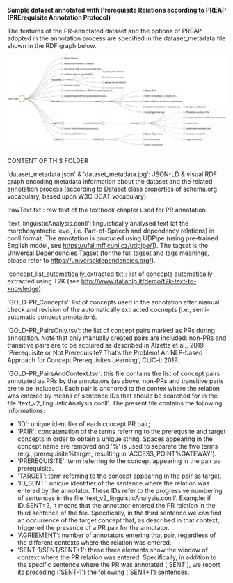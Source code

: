 **Sample dataset annotated with Prerequisite Relations according to PREAP (PRErequisite Annotation Protocol)**<p>

The features of the PR-annotated dataset and the options of PREAP adopted in the annotation process are specified in the dataset_metadata file shown in the RDF graph below.

![Metadata describing the sample dataset](https://github.com/IntAIEdu/PRAT/blob/main/data/case-study-annotation/PREAP-sample-CS-dataset/dataset-metadata.jpg)

CONTENT OF THIS FOLDER

'dataset_metadata.json' & 'dataset_metadata.jpg': JSON-LD & visual RDF graph encoding metadata information about the dataset and the related annotation process (according to Dataset class properties of schema.org vocabulary, based upon W3C DCAT vocabulary).

'rawText.txt': raw text of the textbook chapter used for PR annotation.

'text_linguisticAnalysis.conll': linguistically analysed text (at the morphosyntactic level, i.e. Part-of-Speech and dependency relations) in conll format. The annotation is produced using UDPipe (using pre-trained English model, see https://ufal.mff.cuni.cz/udpipe/1). The tagset is the Universal Dependencies Tagset (for the full tagset and tags meanings, please refer to https://universaldependencies.org/).

'concept_list_automatically_extracted.txt': list of concepts  automatically extracted using T2K (see http://www.italianlp.it/demo/t2k-text-to-knowledge).

'GOLD-PR_Concepts': list of concepts used in the annotation  after manual check and revision of the automatically extracted cocnepts (i.e., semi-automatic concept annotation).

'GOLD-PR_PairsOnly.tsv': the list of concept pairs marked as PRs during annotation. Note that only manually created pairs are included: non-PRs and transitive pairs are  to be acquired as described in Alzetta et al., 2019, 'Prerequisite or Not Prerequisite? That’s the Problem! An NLP-based Approach for Concept Prerequisites Learning', CLiC-it 2019.

'GOLD-PR_PairsAndContext.tsv': this file contains the list of concept pairs annotated as PRs by the annotators (as above, non-PRs and transitive paris are to be included). Each pair is anchored to the contex where the relation was entered by means of sentence IDs that should be searched for in the file 'text_v2_linguisticAnalysis.conll'.
The present file contains the following informations:
- 'ID': unique identifier of each concept PR pair;
- 'PAIR': concatenation of the terms referring to the prerequsite and target concepts in order to obtain a unique string. Spaces appearing in the concept name are removed and '%' is used to separate the two terms (e.g., prerequisite%target, resulting in 'ACCESS_POINT%GATEWAY').
- 'PREREQUISITE': term referring to the concept appearing in the pair as prerequisite.
- 'TARGET': term referring to the concept appearing in the pair as target.
- 'ID_SENT': unique identifier of the sentence where the relation was entered by the annotator. These IDs refer to the progressive numbering of sentences in the file 'text_v2_linguisticAnalysis.conll'. Example: if ID_SENT=3, it means that the annotator entered the PR relation in the third sentence of the file. Specifically, in the third sentence we can find an occurrence of the target concept that, as described in that context, triggered the presence of a PR pair for the annotator. 
- 'AGREEMENT': number of annotators entering that pair, regardless of the different contexts where the relation was entered.
- 'SENT-1/SENT/SENT+1': these three elements show the window of context where the PR relation was entered. Specifically, in addition to the specific sentence where the PR was annotated  ('SENT'), we report its preceding  ('SENT-1') the following ('SENT+1') sentences.
